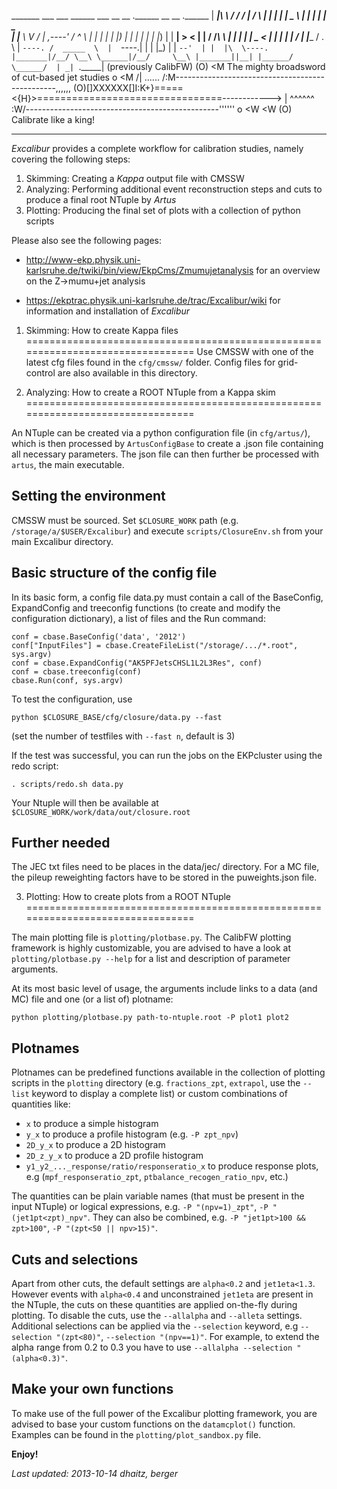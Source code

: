   _______ ___   ___  ______      ___       __       __  .______    __    __  .______
 |   ____|\  \ /  / /      |    /   \     |  |     |  | |   _  \  |  |  |  | |   _  \
 |  |__    \  V  / |  ,----'   /  ^  \    |  |     |  | |  |_)  | |  |  |  | |  |_)  |
 |   __|    >   <  |  |       /  /_\  \   |  |     |  | |   _  <  |  |  |  | |      /
 |  |____  /  .  \ |  `----. /  _____  \  |  `----.|  | |  |_)  | |  `--'  | |  |\  \----.
 |_______|/__/ \__\ \______|/__/     \__\ |_______||__| |______/   \______/  | _| `._____|
                                                                      (previously CalibFW)
                   (O)
                   <M       The mighty broadsword of cut-based jet studies
        o          <M
       /| ......  /:M\------------------------------------------------,,,,,,
     (O)[]XXXXXX[]I:K+}=====<{H}>================================------------>
       \| ^^^^^^  \:W/------------------------------------------------''''''
        o          <W
                   <W
                   (O)                 Calibrate like a king!

--------------------------------------------------------------------------------

*Excalibur* provides a complete workflow for calibration studies, namely covering
the following steps:

   1. Skimming: Creating a *Kappa* output file with CMSSW
   2. Analyzing: Performing additional event reconstruction steps and cuts
      to produce a final root NTuple by *Artus*
   3. Plotting: Producing the final set of plots with a collection of python
      scripts

Please also see the following pages:

- http://www-ekp.physik.uni-karlsruhe.de/twiki/bin/view/EkpCms/Zmumujetanalysis
  for an overview on the Z->mumu+jet analysis

- https://ekptrac.physik.uni-karlsruhe.de/trac/Excalibur/wiki
  for information and installation of *Excalibur*


1. Skimming: How to create Kappa files
================================================================================
Use CMSSW with one of the latest cfg files found in the `cfg/cmssw/` folder.
Config files for grid-control are also available in this directory.


2. Analyzing: How to create a ROOT NTuple from a Kappa skim
================================================================================

An NTuple can be created via a python configuration file (in `cfg/artus/`), which
is then processed by `ArtusConfigBase` to create a .json file containing all necessary
parameters.  The json file can then further be processed with `artus`, the main
executable.


## Setting the environment
CMSSW must be sourced. Set `$CLOSURE_WORK` path (e.g. `/storage/a/$USER/Excalibur`)
and execute `scripts/ClosureEnv.sh` from your main Excalibur directory.


## Basic structure of the config file
In its basic form, a config file data.py must contain a call of the BaseConfig, 
ExpandConfig and treeconfig functions (to create and modify the configuration
dictionary), a list of files and the Run command:

    conf = cbase.BaseConfig('data', '2012')
    conf["InputFiles"] = cbase.CreateFileList("/storage/.../*.root", sys.argv)
    conf = cbase.ExpandConfig("AK5PFJetsCHSL1L2L3Res", conf)
    conf = cbase.treeconfig(conf)
    cbase.Run(conf, sys.argv)

To test the configuration, use

    python $CLOSURE_BASE/cfg/closure/data.py --fast

(set the number of testfiles with `--fast n`, default is 3)

If the test was successful, you can run the jobs on the EKPcluster using the 
redo script:

    . scripts/redo.sh data.py

Your Ntuple will then be available at `$CLOSURE_WORK/work/data/out/closure.root`

## Further needed
The JEC txt files need to be places in the data/jec/ directory. For a MC file,
the pileup reweighting factors have to be stored in the puweights.json file.


3. Plotting: How to create plots from a ROOT NTuple
================================================================================

The main plotting file is `plotting/plotbase.py`. The CalibFW plotting framework
is highly customizable, you are advised to have a look at 
`plotting/plotbase.py --help` for a list and description of parameter arguments.

At its most basic level of usage, the arguments include links to a data (and MC) 
file and one (or a list of) plotname:

    python plotting/plotbase.py path-to-ntuple.root -P plot1 plot2


## Plotnames
Plotnames can be predefined functions available in the collection of plotting 
scripts in the `plotting` directory (e.g. `fractions_zpt`, `extrapol`, use the
`--list` keyword to display a complete list) or custom combinations of
quantities like:

- `x`  to produce a simple histogram
- `y_x` to produce a profile histogram (e.g. `-P zpt_npv`)
- `2D_y_x` to produce a 2D histogram
- `2D_z_y_x` to produce a 2D profile histogram
- `y1_y2_..._response/ratio/responseratio_x` to produce response plots,
  e.g (`mpf_responseratio_zpt`, `ptbalance_recogen_ratio_npv`, etc.)

The quantities can be plain variable names (that must be present in the input
NTuple) or logical expressions, e.g. `-P "(npv=1)_zpt"`, `-P "(jet1pt<zpt)_npv"`.
They can also be combined, e.g. `-P "jet1pt>100 && zpt>100"`,
 `-P "(zpt<50 || npv>15)"`.


## Cuts and selections
Apart from other cuts, the default settings are `alpha<0.2` and `jet1eta<1.3`.
However events with `alpha<0.4` and unconstrained `jet1eta` are present in the NTuple,
the cuts on these quantities are applied on-the-fly during plotting. To disable
the cuts, use the `--allalpha` and `--alleta` settings.
Additional selections can be applied via the `--selection` keyword,
e.g `--selection "(zpt<80)"`, `--selection "(npv==1)"`.
For example, to extend the alpha range from 0.2 to 0.3 you have to use
`--allalpha --selection "(alpha<0.3)"`.


## Make your own functions
To make use of the full power of the Excalibur plotting framework, you are advised
to base your custom functions on the `datamcplot()` function. Examples can be
found in the `plotting/plot_sandbox.py` file.


**Enjoy!**


*Last updated: 2013-10-14 dhaitz, berger*

